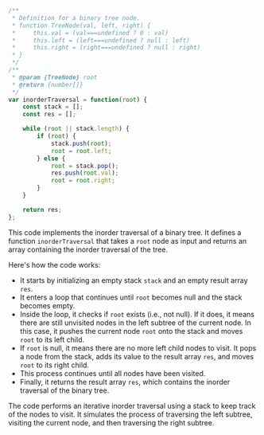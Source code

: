 ```javascript
/**
 * Definition for a binary tree node.
 * function TreeNode(val, left, right) {
 *     this.val = (val===undefined ? 0 : val)
 *     this.left = (left===undefined ? null : left)
 *     this.right = (right===undefined ? null : right)
 * }
 */
/**
 * @param {TreeNode} root
 * @return {number[]}
 */
var inorderTraversal = function(root) {
    const stack = [];
    const res = [];

    while (root || stack.length) {
        if (root) {
            stack.push(root);
            root = root.left;
        } else {
            root = stack.pop();
            res.push(root.val);
            root = root.right;
        }
    }

    return res;
};
```

This code implements the inorder traversal of a binary tree. It defines a function `inorderTraversal` that takes a `root` node as input and returns an array containing the inorder traversal of the tree.

Here's how the code works:

- It starts by initializing an empty stack `stack` and an empty result array `res`.
- It enters a loop that continues until `root` becomes null and the stack becomes empty.
- Inside the loop, it checks if `root` exists (i.e., not null). If it does, it means there are still unvisited nodes in the left subtree of the current node. In this case, it pushes the current node `root` onto the stack and moves `root` to its left child.
- If `root` is null, it means there are no more left child nodes to visit. It pops a node from the stack, adds its value to the result array `res`, and moves `root` to its right child.
- This process continues until all nodes have been visited.
- Finally, it returns the result array `res`, which contains the inorder traversal of the binary tree.

The code performs an iterative inorder traversal using a stack to keep track of the nodes to visit. It simulates the process of traversing the left subtree, visiting the current node, and then traversing the right subtree.
